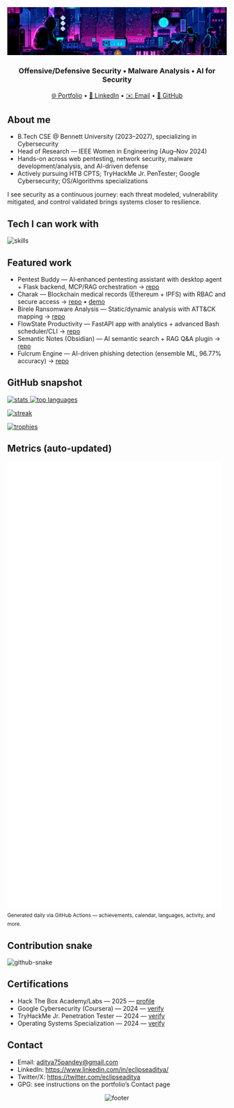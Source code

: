 <div align="center">

  <img src="275149211-fab74104-e85f-44fe-aa92-9eb7aba51e30.gif" alt="header" />

  <h3>Offensive/Defensive Security • Malware Analysis • AI for Security</h3>

  <p>
    <a href="https://eclipseaditya.tech/portfolio/">🌐 Portfolio</a> •
    <a href="https://www.linkedin.com/in/eclipseaditya/">🔗 LinkedIn</a> •
    <a href="mailto:aditya75pandey@gmail.com">✉️ Email</a> •
    <a href="https://github.com/EclipseAditya">🐙 GitHub</a>
  </p>

</div>

## About me

- B.Tech CSE @ Bennett University (2023–2027), specializing in Cybersecurity
- Head of Research — IEEE Women in Engineering (Aug–Nov 2024)
- Hands-on across web pentesting, network security, malware development/analysis, and AI-driven defense
- Actively pursuing HTB CPTS; TryHackMe Jr. PenTester; Google Cybersecurity; OS/Algorithms specializations

I see security as a continuous journey: each threat modeled, vulnerability mitigated, and control validated brings systems closer to resilience.

## Tech I can work with

<p>
  <img src="https://skillicons.dev/icons?i=python,cpp,c,bash,js,ts,react,nodejs,fastapi,flask,sqlite,postgresql,docker,linux,git,github,vscode,neovim,solidity,ethereum" alt="skills" />
</p>

## Featured work

- Pentest Buddy — AI‑enhanced pentesting assistant with desktop agent + Flask backend, MCP/RAG orchestration → [repo](https://github.com/EclipseAditya/PentestBuddy)
- Charak — Blockchain medical records (Ethereum + IPFS) with RBAC and secure access → [repo](https://github.com/EclipseAditya/Charak) • [demo](https://charak.vercel.app/)
- Birele Ransomware Analysis — Static/dynamic analysis with ATT&CK mapping → [repo](https://github.com/EclipseAditya/Birele-Ransomware-Sample-Malware-Analysis)
- FlowState Productivity — FastAPI app with analytics + advanced Bash scheduler/CLI → [repo](https://github.com/EclipseAditya/FlowState-Productivity)
- Semantic Notes (Obsidian) — AI semantic search + RAG Q&A plugin → [repo](https://github.com/EclipseAditya/semantic-notes-obsidian)
- Fulcrum Engine — AI-driven phishing detection (ensemble ML, 96.77% accuracy) → [repo](https://github.com/EclipseAditya/Fulcrum-Engine)

## GitHub snapshot

<p>
  <a href="https://github.com/anuraghazra/github-readme-stats">
    <img height="165" src="https://github-readme-stats.vercel.app/api?username=EclipseAditya&show_icons=true&theme=transparent" alt="stats" />
  </a>
  <a href="https://github.com/anuraghazra/github-readme-stats">
    <img height="165" src="https://github-readme-stats.vercel.app/api/top-langs/?username=EclipseAditya&layout=donut-vertical&langs_count=8&hide=html,css&theme=transparent" alt="top languages" />
  </a>
</p>

<p>
  <a href="https://git.io/streak-stats">
    <img src="https://streak-stats.demolab.com/?user=EclipseAditya&theme=transparent" alt="streak" />
  </a>
</p>

<p>
  <a href="https://github.com/ryo-ma/github-profile-trophy">
    <img src="https://github-profile-trophy.vercel.app/?username=EclipseAditya&theme=tokyonight&no-frame=true&column=4" alt="trophies" />
  </a>
</p>

## Metrics (auto-updated)

<p>
  <img src="assets/github-metrics.svg" alt="metrics" />
  <br/>
  <sub>Generated daily via GitHub Actions — achievements, calendar, languages, activity, and more.</sub>
  
</p>

## Contribution snake

<picture>
  <source media="(prefers-color-scheme: dark)" srcset="assets/snake-dark.svg" />
  <source media="(prefers-color-scheme: light)" srcset="assets/snake.svg" />
  <img alt="github-snake" src="assets/snake.svg" />
</picture>

## Certifications

- Hack The Box Academy/Labs — 2025 — [profile](https://app.hackthebox.com/profile/1983969)
- Google Cybersecurity (Coursera) — 2024 — [verify](https://coursera.org/share/cacb34655c5848a49dd77ad5dcfcbe5e)
- TryHackMe Jr. Penetration Tester — 2024 — [verify](https://tryhackme.com/certificate/THM-UDA4PHSJHT)
- Operating Systems Specialization — 2024 — [verify](https://coursera.org/share/29a1cbcae7be69a353103b0e32846480)


## Contact

- Email: aditya75pandey@gmail.com
- LinkedIn: https://www.linkedin.com/in/eclipseaditya/
- Twitter/X: https://twitter.com/eclipseaditya
- GPG: see instructions on the portfolio’s Contact page

<div align="center">

  <img src="https://capsule-render.vercel.app/api?type=waving&color=gradient&height=100&section=footer" alt="footer" />

</div>
